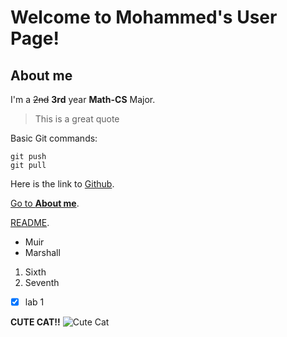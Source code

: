 # Welcome to Mohammed's User Page!

## About me
I'm a ~~2nd~~ **3rd** year **Math-CS** Major. 

> This is a great quote

Basic Git commands: 
```
git push
git pull
```

Here is the link to [Github](https://github.com).

[Go to **About me**](#about-me).

[README](./README.md).

- Muir
- Marshall

1. Sixth
2. Seventh

- [x] lab 1

**CUTE CAT!!**
![Cute Cat](https://preview.redd.it/v82wta66q5971.jpg?auto=webp&s=8d13ea0bb4de95723ad5ef7758be71a39bebe35a)







